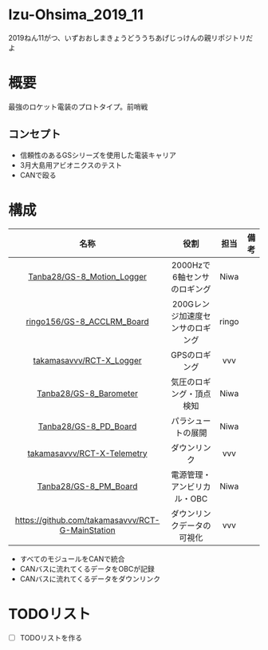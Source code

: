 # Izu-Ohsima_2019_11
2019ねん11がつ、いずおおしまきょうどううちあげじっけんの親リポジトリだよ

# 概要
最強のロケット電装のプロトタイプ。前哨戦

## コンセプト
* 信頼性のあるGSシリーズを使用した電装キャリア
* 3月大島用アビオニクスのテスト
* CANで殴る

# 構成
| 名称 | 役割 | 担当 | 備考 |
|:----:|:----:|:----:|:----:|
|[Tanba28/GS-8_Motion_Logger](https://github.com/Tanba28/GS-8_Motion_Logger)|2000Hzで6軸センサのロギング|Niwa||
|[ringo156/GS-8_ACCLRM_Board](https://github.com/ringo156/GS-8_ACCLRM_Board)|200Gレンジ加速度センサのロギング|ringo||
|[takamasavvv/RCT-X_Logger](https://github.com/takamasavvv/RCT-X-Logger)|GPSのロギング|vvv||
|[Tanba28/GS-8_Barometer](https://github.com/Tanba28/GS-8_Barometer)|気圧のロギング・頂点検知|Niwa||
|[Tanba28/GS-8_PD_Board](https://github.com/Tanba28/GS-8_PD_Board)|パラシュートの展開|Niwa||
|[takamasavvv/RCT-X-Telemetry](https://github.com/takamasavvv/RCT-X-Telemetry)|ダウンリンク|vvv||
|[Tanba28/GS-8_PM_Board](https://github.com/Tanba28/GS-8_PM_Board)|電源管理・アンビリカル・OBC|Niwa||
|https://github.com/takamasavvv/RCT-G-MainStation|ダウンリンクデータの可視化|vvv||

 * すべてのモジュールをCANで統合
 * CANバスに流れてくるデータをOBCが記録
 * CANバスに流れてくるデータをダウンリンク
  
# TODOリスト
- [ ] TODOリストを作る
